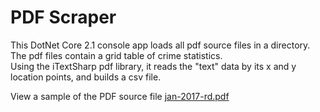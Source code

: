 # PDF Scraper

This DotNet Core 2.1 console app loads all pdf source files in a directory.<br />
The pdf files contain a grid table of crime statistics.<br />
Using the iTextSharp pdf library, it reads the "text" data by its x and y location points, and builds a csv file.

View a sample of the PDF source file [jan-2017-rd.pdf](/pdf/jan-2017-rd.pdf)
